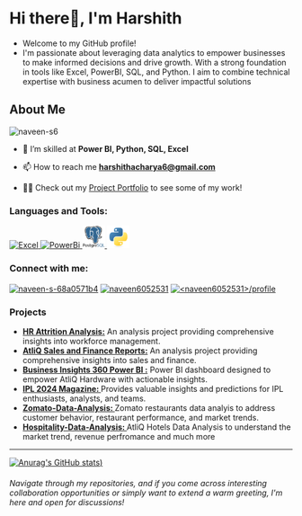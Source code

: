<h1 style="text-align: left;">Hi there👋, I'm Harshith</h1>

- Welcome to my GitHub profile!
- I'm passionate about leveraging data analytics to empower businesses to make informed decisions and drive growth. With a strong foundation in tools like Excel, PowerBI, SQL, and Python. I aim to combine technical expertise with business acumen to deliver impactful solutions

<h2 style="text-align: left;">About Me</h2>

<p align="left"> <img src="https://komarev.com/ghpvc/?username=naveen-s6&label=Profile%20views&color=0e75b6&style=flat" alt="naveen-s6" /> </p>

- 🌱 I’m skilled at **Power BI, Python, SQL, Excel**

- 📫 How to reach me **harshithacharya6@gmail.com**

- 👨‍💻 Check out my [Project Portfolio](https://codebasics.io/portfolio/Harshith-V-C) to see some of my work!

<h3 align="left">Languages and Tools:</h3>
<p align="left"> <a href="https://www.microsoft.com/en-in/microsoft-365/excel" target="_blank" rel="noreferrer"> <img src="https://cdn1.iconfinder.com/data/icons/famous-brand-apps/100/_-04-512.png" alt="Excel" width="40" height="40"/> </a> 
        <a href="https://powerbi.microsoft.com/en-au/" target="_blank" rel="noreferrer"> <img src="https://logos-world.net/wp-content/uploads/2022/02/Microsoft-Power-BI-Symbol.png" alt="PowerBi" width="40" height="40"/> </a>
  </a> <a href="https://www.postgresql.org" target="_blank" rel="noreferrer"> <img src="https://raw.githubusercontent.com/devicons/devicon/master/icons/postgresql/postgresql-original-wordmark.svg" alt="postgresql" width="40" height="40"/> </a>
  </a> <a href="https://www.python.org" target="_blank" rel="noreferrer"> <img src="https://raw.githubusercontent.com/devicons/devicon/master/icons/python/python-original.svg" alt="python" width="40" height="40"/> </a>
  </a> </p>


<h3 align="left">Connect with me:</h3>
<p align="left">
<a href="https://www.linkedin.com/in/harshithvc/" target="blank"><img align="center" src="https://raw.githubusercontent.com/rahuldkjain/github-profile-readme-generator/master/src/images/icons/Social/linked-in-alt.svg" alt="naveen-s-68a0571b4" height="30" width="40" /></a>
<a href="https://leetcode.com/harshithacharya6/" target="blank"><img align="center" src="https://raw.githubusercontent.com/rahuldkjain/github-profile-readme-generator/master/src/images/icons/Social/leet-code.svg" alt="naveen6052531" height="30" width="40" /></a>
<a href="https://auth.geeksforgeeks.org/user/harshithacharya6" target="blank"><img align="center" src="https://raw.githubusercontent.com/rahuldkjain/github-profile-readme-generator/master/src/images/icons/Social/geeks-for-geeks.svg" alt="<naveen6052531>/profile" height="30" width="40" /></a>
</p>

<h3 align="left">Projects</h3>
<ul>
    <li><strong><a href="https://www.linkedin.com/posts/harshithvc_excel-advancedexcel-dataanalysis-activity-7166869329265803265-QMTT?utm_source=share&utm_medium=member_desktop">HR Attrition Analysis:</a></strong> An analysis project providing comprehensive insights into workforce management.</li>
            <li><strong><a href="https://www.linkedin.com/posts/harshithvc_atliq-hardware-sales-and-finance-analysis-activity-7162633917919875073-EZIn?utm_source=share&utm_medium=member_desktop">AtliQ Sales and Finance Reports:</a></strong> An analysis project providing comprehensive insights into sales and finance.</li>
         <li><strong><a href="https://www.linkedin.com/posts/harshithvc_atliq-hardware-sales-and-finance-analysis-activity-7162633917919875073-EZIn?utm_source=share&utm_medium=member_desktop">Business Insights 360 Power BI
:</a></strong>  Power BI dashboard designed to empower AtliQ Hardware with actionable insights.</li>
         <li><strong><a href="https://www.linkedin.com/posts/harshithvc_powerbi-dataanalytics-codebasicsresumeprojectchallenge-activity-7185541682073874432-5Q-y?utm_source=share&utm_medium=member_desktop">IPL 2024 Magazine: </a></strong> Provides valuable insights and predictions for IPL enthusiasts, analysts, and teams.</li>
         <li><strong><a href="https://github.com/Harshith-VC/Zomato-Data-Analysis">Zomato-Data-Analysis: </a></strong>Zomato restaurants data analyis to address customer behavior, restaurant performance, and market trends.</li>
         <li><strong><a href="[https://github.com/Harshith-VC/Zomato-Data-Analysis](https://github.com/Harshith-VC/Hospitality-Data-Analysis---Python)">Hospitality-Data-Analysis: </a></strong>AtliQ Hotels Data Analysis to understand the market trend, revenue perfromance and much more </li>
</ul>


<hr>

[![Anurag's GitHub stats](https://github-readme-stats.vercel.app/api?username=Harshith-VC&show_icons=true))](https://github.com/Harshith-VC/github-readme-stats&show_icons=true)


<h6>Navigate through my repositories, and if you come across interesting collaboration opportunities or simply want to extend a warm greeting, I'm here and open for discussions! </h6>
